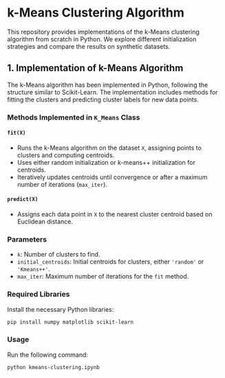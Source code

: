 # k-Means Clustering Algorithm

This repository provides implementations of the k-Means clustering algorithm from scratch in Python. We explore different initialization strategies and compare the results on synthetic datasets.

## 1. Implementation of k-Means Algorithm

The k-Means algorithm has been implemented in Python, following the structure similar to Scikit-Learn. The implementation includes methods for fitting the clusters and predicting cluster labels for new data points.

### Methods Implemented in `K_Means` Class

#### `fit(X)`
- Runs the k-Means algorithm on the dataset `X`, assigning points to clusters and computing centroids.
- Uses either random initialization or k-means++ initialization for centroids.
- Iteratively updates centroids until convergence or after a maximum number of iterations (`max_iter`).

#### `predict(X)`
- Assigns each data point in `X` to the nearest cluster centroid based on Euclidean distance.

### Parameters

- `k`: Number of clusters to find.
- `initial_centroids`: Initial centroids for clusters, either `'random'` or `'Kmeans++'`.
- `max_iter`: Maximum number of iterations for the `fit` method.

### Required Libraries

Install the necessary Python libraries:

```bash
pip install numpy matplotlib scikit-learn
```

### Usage

Run the following command:

```bash
python kmeans-clustering.ipynb
```
